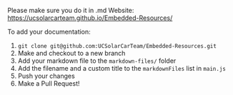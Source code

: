 Please make sure you do it in .md
Website: https://ucsolarcarteam.github.io/Embedded-Resources/

To add your documentation:

1. ```git clone git@github.com:UCSolarCarTeam/Embedded-Resources.git```
2. Make and checkout to a new branch
3. Add your markdown file to the `markdown-files/` folder
4. Add the filename and a custom title to the `markdownFiles` list in `main.js`
5. Push your changes
6. Make a Pull Request!
